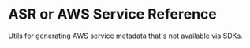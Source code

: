 # ASR or AWS Service Reference

Utils for generating AWS service metadata that's not available via SDKs.
